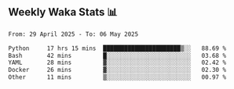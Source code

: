 ## Weekly Waka Stats 📊
<!--START_SECTION:waka-->

```txt
From: 29 April 2025 - To: 06 May 2025

Python     17 hrs 15 mins  ██████████████████████▒░░   88.69 %
Bash       42 mins         █░░░░░░░░░░░░░░░░░░░░░░░░   03.68 %
YAML       28 mins         ▓░░░░░░░░░░░░░░░░░░░░░░░░   02.42 %
Docker     26 mins         ▓░░░░░░░░░░░░░░░░░░░░░░░░   02.30 %
Other      11 mins         ▒░░░░░░░░░░░░░░░░░░░░░░░░   00.97 %
```

<!--END_SECTION:waka-->

<!--

Here are some ideas to get you started:

- 🔭 I’m currently working on (way to add branches committed on)
- 🌱 I’m currently learning Web Frameworks and Machine Learning! (Lisp, JS (react & angular), Python, and __)
- 💬 Ask me about ...
- 📫 How to reach me: 
- 😄 Pronouns: He/Him/His
- ⚡ Fun fact: ...

that-recsys-lab
-->
